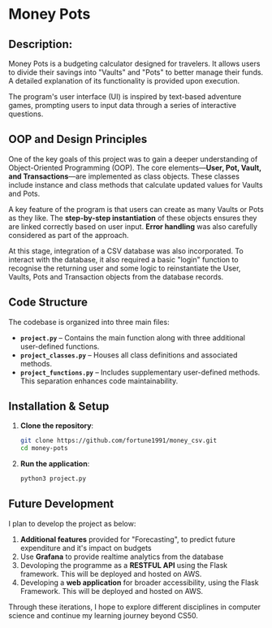 # Money Pots  

## Description:  
Money Pots is a budgeting calculator designed for travelers. It allows users to divide their savings into "Vaults" and "Pots" to better manage their funds. A detailed explanation of its functionality is provided upon execution.  

The program's user interface (UI) is inspired by text-based adventure games, prompting users to input data through a series of interactive questions.  

## OOP and Design Principles  
One of the key goals of this project was to gain a deeper understanding of Object-Oriented Programming (OOP). The core elements—**User, Pot, Vault, and Transactions**—are implemented as class objects. These classes include instance and class methods that calculate updated values for Vaults and Pots.  

A key feature of the program is that users can create as many Vaults or Pots as they like. The **step-by-step instantiation** of these objects ensures they are linked correctly based on user input. **Error handling** was also carefully considered as part of the approach.  

At this stage, integration of a CSV database was also incorporated. To interact with the database, it also required a basic "login" function to recognise the returning user and some logic to reinstantiate the User, Vaults, Pots and Transaction objects from the database records.  

## Code Structure  
The codebase is organized into three main files:  

- **`project.py`** – Contains the main function along with three additional user-defined functions. 
- **`project_classes.py`** – Houses all class definitions and associated methods.  
- **`project_functions.py`** – Includes supplementary user-defined methods. This separation enhances code maintainability.

## Installation & Setup

1. **Clone the repository**:
   ```bash
   git clone https://github.com/fortune1991/money_csv.git
   cd money-pots

2. **Run the application**:
    ```bash
    python3 project.py

## Future Development  
I plan to develop the project as below: 

1. **Additional features** provided for "Forecasting", to predict future expenditure and it's impact on budgets 
2. Use **Grafana** to provide realtime analytics from the database
3. Devoloping the programme as a **RESTFUL API** using the Flask framework. This will be deployed and hosted on AWS.
4. Developing a **web application** for broader accessibility, using the Flask Framework. This will be deployed and hosted on AWS.

Through these iterations, I hope to explore different disciplines in computer science and continue my learning journey beyond CS50.  



